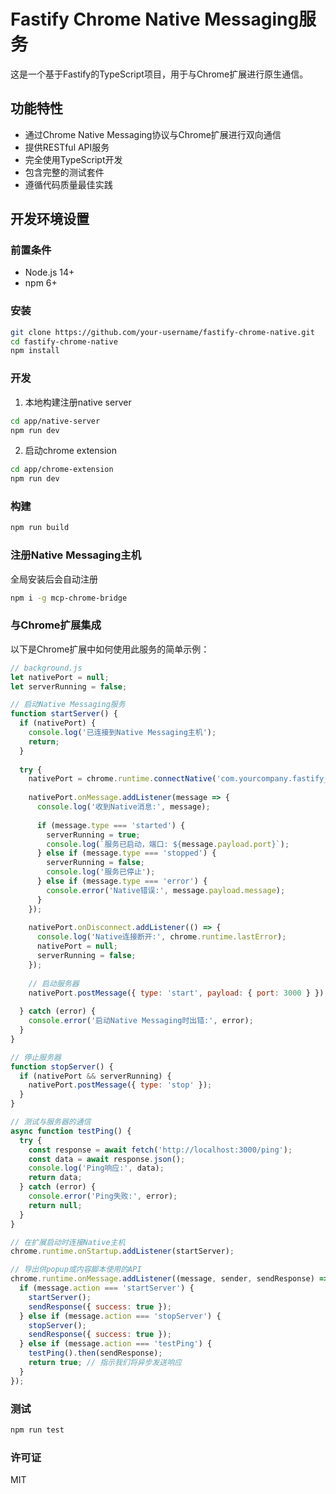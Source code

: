 # Fastify Chrome Native Messaging服务

这是一个基于Fastify的TypeScript项目，用于与Chrome扩展进行原生通信。

## 功能特性

- 通过Chrome Native Messaging协议与Chrome扩展进行双向通信
- 提供RESTful API服务
- 完全使用TypeScript开发
- 包含完整的测试套件
- 遵循代码质量最佳实践

## 开发环境设置

### 前置条件

- Node.js 14+ 
- npm 6+

### 安装

```bash
git clone https://github.com/your-username/fastify-chrome-native.git
cd fastify-chrome-native
npm install
```

### 开发

1. 本地构建注册native server
```bash
cd app/native-server
npm run dev
```
2. 启动chrome extension
```bash
cd app/chrome-extension
npm run dev
```

### 构建

```bash
npm run build
```

### 注册Native Messaging主机

全局安装后会自动注册
```bash
npm i -g mcp-chrome-bridge
```

### 与Chrome扩展集成

以下是Chrome扩展中如何使用此服务的简单示例：

```javascript
// background.js
let nativePort = null;
let serverRunning = false;

// 启动Native Messaging服务
function startServer() {
  if (nativePort) {
    console.log('已连接到Native Messaging主机');
    return;
  }
  
  try {
    nativePort = chrome.runtime.connectNative('com.yourcompany.fastify_native_host');
    
    nativePort.onMessage.addListener(message => {
      console.log('收到Native消息:', message);
      
      if (message.type === 'started') {
        serverRunning = true;
        console.log(`服务已启动，端口: ${message.payload.port}`);
      } else if (message.type === 'stopped') {
        serverRunning = false;
        console.log('服务已停止');
      } else if (message.type === 'error') {
        console.error('Native错误:', message.payload.message);
      }
    });
    
    nativePort.onDisconnect.addListener(() => {
      console.log('Native连接断开:', chrome.runtime.lastError);
      nativePort = null;
      serverRunning = false;
    });
    
    // 启动服务器
    nativePort.postMessage({ type: 'start', payload: { port: 3000 } });
    
  } catch (error) {
    console.error('启动Native Messaging时出错:', error);
  }
}

// 停止服务器
function stopServer() {
  if (nativePort && serverRunning) {
    nativePort.postMessage({ type: 'stop' });
  }
}

// 测试与服务器的通信
async function testPing() {
  try {
    const response = await fetch('http://localhost:3000/ping');
    const data = await response.json();
    console.log('Ping响应:', data);
    return data;
  } catch (error) {
    console.error('Ping失败:', error);
    return null;
  }
}

// 在扩展启动时连接Native主机
chrome.runtime.onStartup.addListener(startServer);

// 导出供popup或内容脚本使用的API
chrome.runtime.onMessage.addListener((message, sender, sendResponse) => {
  if (message.action === 'startServer') {
    startServer();
    sendResponse({ success: true });
  } else if (message.action === 'stopServer') {
    stopServer();
    sendResponse({ success: true });
  } else if (message.action === 'testPing') {
    testPing().then(sendResponse);
    return true; // 指示我们将异步发送响应
  }
});
```

### 测试

```bash
npm run test
```

### 许可证

MIT
